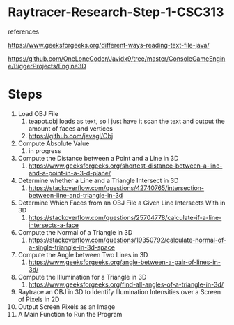 # Raytracer-Research-Step-1-CSC313

references

https://www.geeksforgeeks.org/different-ways-reading-text-file-java/

https://github.com/OneLoneCoder/Javidx9/tree/master/ConsoleGameEngine/BiggerProjects/Engine3D

# Steps

1. Load OBJ File
   1. teapot.obj loads as text, so I just have it scan the text and output the amount of faces and vertices
   2. https://github.com/javagl/Obj
2. Compute Absolute Value
   1. in progress 
3. Compute the Distance between a Point and a Line in 3D
   1. https://www.geeksforgeeks.org/shortest-distance-between-a-line-and-a-point-in-a-3-d-plane/
4. Determine whether a Line and a Triangle Intersect in 3D
   1. https://stackoverflow.com/questions/42740765/intersection-between-line-and-triangle-in-3d
5. Determine Which Faces from an OBJ File a Given Line Intersects With in 3D
   1. https://stackoverflow.com/questions/25704778/calculate-if-a-line-intersects-a-face
6. Compute the Normal of a Triangle in 3D
   1. https://stackoverflow.com/questions/19350792/calculate-normal-of-a-single-triangle-in-3d-space
7. Compute the Angle between Two Lines in 3D
   1. https://www.geeksforgeeks.org/angle-between-a-pair-of-lines-in-3d/
8. Compute the Illumination for a Triangle in 3D
   1. https://www.geeksforgeeks.org/find-all-angles-of-a-triangle-in-3d/
9. Raytrace an OBJ in 3D to Identify Illumination Intensities over a Screen of Pixels in 2D 
10. Output Screen Pixels as an Image
11. A Main Function to Run the Program